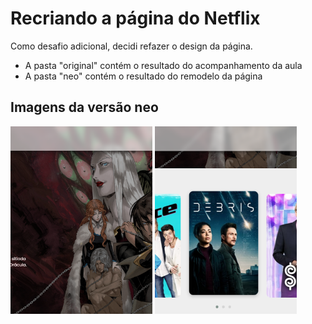 # Recriando a página do Netflix

Como desafio adicional, decidi refazer o design da página.
 - A pasta "original" contém o resultado do acompanhamento da aula
 - A pasta "neo" contém o resultado do remodelo da página

## Imagens da versão neo

 <img src="img-01.png" width="45%" height="300px" style="object-fit: cover; object-position: center">
 <img src="img-02.png" width="45%" height="300px" style="object-fit: cover; object-position: center">